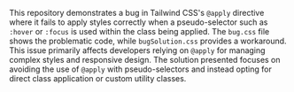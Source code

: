 This repository demonstrates a bug in Tailwind CSS's `@apply` directive where it fails to apply styles correctly when a pseudo-selector such as `:hover` or `:focus` is used within the class being applied.  The `bug.css` file shows the problematic code, while `bugSolution.css` provides a workaround. This issue primarily affects developers relying on `@apply` for managing complex styles and responsive design.  The solution presented focuses on avoiding the use of `@apply` with pseudo-selectors and instead opting for direct class application or custom utility classes.